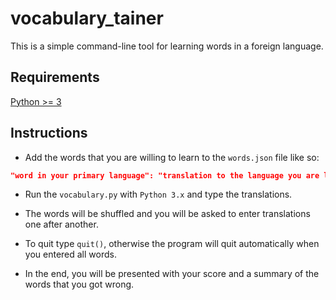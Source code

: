 # vocabulary_tainer

This is a simple command-line tool for learning words in a foreign language.

## Requirements
[Python >= 3](https://www.python.org/downloads/)

## Instructions

- Add the words that you are willing to learn to the `words.json` file like so:

``` json
"word in your primary language": "translation to the language you are learning"
```

- Run the `vocabulary.py` with `Python 3.x` and type the translations. 

- The words will be shuffled and you will be asked to enter translations one after another.

- To quit type `quit()`, otherwise the program will quit automatically when you entered all words.

- In the end, you will be presented with your score and a summary of the words that you got wrong.

